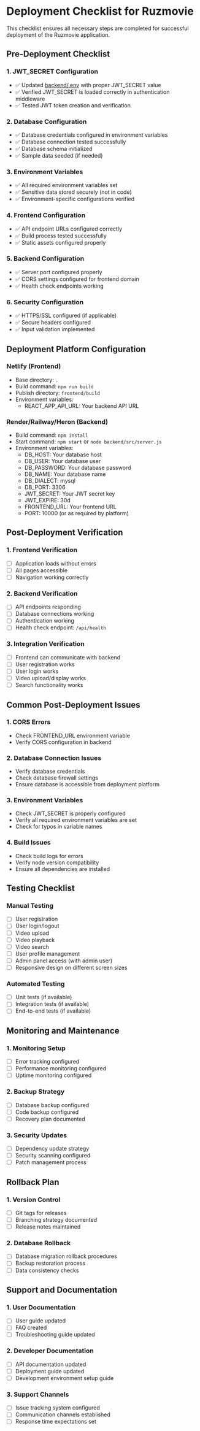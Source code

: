 # Deployment Checklist for Ruzmovie

This checklist ensures all necessary steps are completed for successful deployment of the Ruzmovie application.

## Pre-Deployment Checklist

### 1. **JWT_SECRET Configuration**
   - ✅ Updated [backend/.env](file:///C:/Users/user/Desktop/Ruzmovie/backend/.env) with proper JWT_SECRET value
   - ✅ Verified JWT_SECRET is loaded correctly in authentication middleware
   - ✅ Tested JWT token creation and verification

### 2. **Database Configuration**
   - ✅ Database credentials configured in environment variables
   - ✅ Database connection tested successfully
   - ✅ Database schema initialized
   - ✅ Sample data seeded (if needed)

### 3. **Environment Variables**
   - ✅ All required environment variables set
   - ✅ Sensitive data stored securely (not in code)
   - ✅ Environment-specific configurations verified

### 4. **Frontend Configuration**
   - ✅ API endpoint URLs configured correctly
   - ✅ Build process tested successfully
   - ✅ Static assets configured properly

### 5. **Backend Configuration**
   - ✅ Server port configured properly
   - ✅ CORS settings configured for frontend domain
   - ✅ Health check endpoints working

### 6. **Security Configuration**
   - ✅ HTTPS/SSL configured (if applicable)
   - ✅ Secure headers configured
   - ✅ Input validation implemented

## Deployment Platform Configuration

### Netlify (Frontend)
   - Base directory: `.`
   - Build command: `npm run build`
   - Publish directory: `frontend/build`
   - Environment variables:
     - REACT_APP_API_URL: Your backend API URL

### Render/Railway/Heron (Backend)
   - Build command: `npm install`
   - Start command: `npm start` or `node backend/src/server.js`
   - Environment variables:
     - DB_HOST: Your database host
     - DB_USER: Your database user
     - DB_PASSWORD: Your database password
     - DB_NAME: Your database name
     - DB_DIALECT: mysql
     - DB_PORT: 3306
     - JWT_SECRET: Your JWT secret key
     - JWT_EXPIRE: 30d
     - FRONTEND_URL: Your frontend URL
     - PORT: 10000 (or as required by platform)

## Post-Deployment Verification

### 1. **Frontend Verification**
   - [ ] Application loads without errors
   - [ ] All pages accessible
   - [ ] Navigation working correctly

### 2. **Backend Verification**
   - [ ] API endpoints responding
   - [ ] Database connections working
   - [ ] Authentication working
   - [ ] Health check endpoint: `/api/health`

### 3. **Integration Verification**
   - [ ] Frontend can communicate with backend
   - [ ] User registration works
   - [ ] User login works
   - [ ] Video upload/display works
   - [ ] Search functionality works

## Common Post-Deployment Issues

### 1. **CORS Errors**
   - Check FRONTEND_URL environment variable
   - Verify CORS configuration in backend

### 2. **Database Connection Issues**
   - Verify database credentials
   - Check database firewall settings
   - Ensure database is accessible from deployment platform

### 3. **Environment Variables**
   - Check JWT_SECRET is properly configured
   - Verify all required environment variables are set
   - Check for typos in variable names

### 4. **Build Issues**
   - Check build logs for errors
   - Verify node version compatibility
   - Ensure all dependencies are installed

## Testing Checklist

### Manual Testing
- [ ] User registration
- [ ] User login/logout
- [ ] Video upload
- [ ] Video playback
- [ ] Video search
- [ ] User profile management
- [ ] Admin panel access (with admin user)
- [ ] Responsive design on different screen sizes

### Automated Testing
- [ ] Unit tests (if available)
- [ ] Integration tests (if available)
- [ ] End-to-end tests (if available)

## Monitoring and Maintenance

### 1. **Monitoring Setup**
   - [ ] Error tracking configured
   - [ ] Performance monitoring configured
   - [ ] Uptime monitoring configured

### 2. **Backup Strategy**
   - [ ] Database backup configured
   - [ ] Code backup configured
   - [ ] Recovery plan documented

### 3. **Security Updates**
   - [ ] Dependency update strategy
   - [ ] Security scanning configured
   - [ ] Patch management process

## Rollback Plan

### 1. **Version Control**
   - [ ] Git tags for releases
   - [ ] Branching strategy documented
   - [ ] Release notes maintained

### 2. **Database Rollback**
   - [ ] Database migration rollback procedures
   - [ ] Backup restoration process
   - [ ] Data consistency checks

## Support and Documentation

### 1. **User Documentation**
   - [ ] User guide updated
   - [ ] FAQ created
   - [ ] Troubleshooting guide updated

### 2. **Developer Documentation**
   - [ ] API documentation updated
   - [ ] Deployment guide updated
   - [ ] Development environment setup guide

### 3. **Support Channels**
   - [ ] Issue tracking system configured
   - [ ] Communication channels established
   - [ ] Response time expectations set